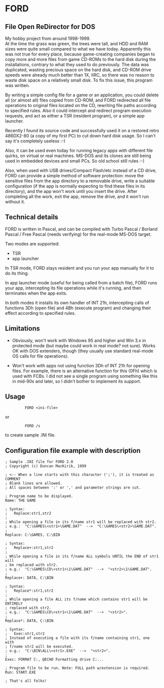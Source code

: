 # FORD
## File Open ReDirector for DOS
  
My hobby project from around 1998-1999.  
At the time the grass was green, the trees were tall, and HDD and RAM sizes were quite small compared to what we have today.
Apparently this was not true for every place, because game-creating companies began to copy more and more files from game CD-ROMs to the hard disk during the installations, contrary to what they used to do previously. The data was duplicated, wasting precious space on the hard disk, and CD-ROM drive speeds were already much better than 1X, IIRC, so there was no reason to waste disk space on a relatively small disk. To fix this issue, this program was written.  
  
By writing a simple config file for a game or an application, you could delete all (or almost all) files copied from CD-ROM, and FORD redirected all file operations to original files located on the CD, rewriting file paths according to specified rules. Also it could intercept and redirect program execution requests, and act as either a TSR (resident program), or a simple app launcher.  
  
Recently I found its source code and successfully used it on a restored retro 486DX2-80 (a copy of my first PC) to cut down hard disk usage. So I can't say it's completely useless :-)  
  
Also, it can be used even today for running legacy apps with different file quirks, on virtual or real machines. MS-DOS and its clones are still being used in embedded devices and small PCs. So old school still rules :-)  
  
Also, when used with USB drives/Compact Flash/etc instead of a CD drive, FORD can provide a simple method of software protection: move the sensitive files from the app directory to a removable drive, write a suitable configuration (if the app is normally expecting to find these files in its directory), and the app won't work until you insert the drive. After completing all the work, exit the app, remove the drive, and it won't run without it.  
  
  
## Technical details
  
FORD is written in Pascal, and can be compiled with Turbo Pascal / Borland Pascal / Free Pascal (needs verifying) for the real-mode MS-DOS target.
  
Two modes are supported:
 * TSR
 * app launcher
  
In TSR mode, FORD stays resident and you run your app manually for it to do its thing.
  
In app launcher mode (useful for being called from a batch file), FORD runs your app, intercepting its file operations while it's running, and then terminates when the app exits.
  
In both modes it installs its own handler of INT 21h, intercepting calls of functions 3Dh (open file) and 4Bh (execute program) and changing their effect according to specified rules.
  
  
## Limitations
  
 * Obviously, won't work with Windows 95 and higher and Win 3.x in protected mode (but maybe could work in real mode? not sure). Works OK with DOS extenders, though (they usually use standard real-mode OS calls for file operations).
  
 * Won't work with apps not using function 3Dh of INT 21h for opening files. For example, there is an alternative function for this (0Fh) which is used with FCBs. I did not see a single program using something like this in mid-90s and later, so I didn't bother to implement its support.
  
  
## Usage

```    
         FORD <ini-file>  
```  
or  
```  
         FORD /s  
```  
to create sample .INI file.  
  
  
## Configuration file example with description
  
```  
; Sample .INI file for FORD 2.0  
; Copyright (c) Duncan MacKirik, 1999  
  
; <-- When a line starts with this character (';'), it is treated as COMMENT  
; Blank lines are allowed.  
; All spaces between ':' or ',' and parameter strings are cut.  
  
; Program name to be displayed.  
Name: THE GAME  
  
; Syntax:  
;   Replace:str1,str2  
;  
; While opening a file in its f/name str1 will be replaced with str2.  
; e.g.:  "C:\GAMES\<str1>\GAME.DAT"  -->  "C:\GAMES\<str2>\GAME.DAT".  
;  
Replace: C:\GAMES, C:\BIN  
  
; Syntax:  
;   Replace+:str1,str2  
;  
; While opening a file in its f/name ALL symbols UNTIL the END of str1 will  
; be replaced with str2.  
; e.g.:  "C:\GAMES\CD\<str1>\1\GAME.DAT"  -->  "<str2>\1\GAME.DAT".  
;  
Replace+: DATA, C:\BIN  
  
; Syntax:  
;   Replace*:str1,str2  
;  
; While opening a file ALL its f/name which contains str1 will be ENTIRELY  
; replaced with str2.  
; e.g.:  "C:\GAMES\CD\<str1>\1\GAME.DAT"  -->  "<str2>".  
;  
Replace*: DATA, C:\BIN  
  
; Syntax:  
;   Exec:str1,str2  
; Instead of executing a file with its f/name containing str1, one with  
; f/name str2 will be executed.  
; e.g.:  "C:\BIN\ALL\<str1>.EXE"  -->  "<str2>".  
;  
Exec: FORMAT C:, @ECHO Formatting drive C:...  
  
; Program file to be run. Note: FULL path w/extension is required.  
Run: START.EXE  
  
; That's all folks!  
```
